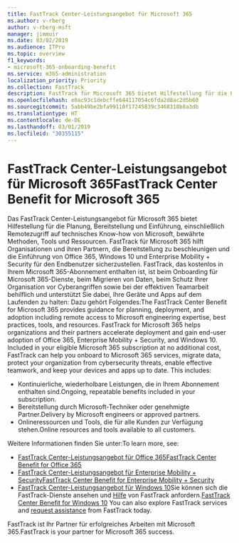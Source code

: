 ```yaml
---
title: FastTrack Center-Leistungsangebot für Microsoft 365
ms.author: v-rberg
author: v-rberg-msft
manager: jimmuir
ms.date: 03/02/2019
ms.audience: ITPro
ms.topic: overview
f1_keywords:
- microsoft-365-onboarding-benefit
ms.service: m365-administration
localization_priority: Priority
ms.collection: FastTrack
description: FastTrack für Microsoft 365 bietet Hilfestellung für die Planung, Bereitstellung und Einführung, einschließlich Remotezugriff auf technisches Know-how von Microsoft, bewährte Methoden, Tools und Ressourcen. FastTrack für Microsoft 365 hilft Organisationen und ihren Partnern, die Bereitstellung zu beschleunigen und die Einführung von Office 365, Windows 10 und Enterprise Mobility + Security für den Endbenutzer sicherzustellen.
ms.openlocfilehash: e0ac93c1debcffe644117054c6fda2d8ac2d5b60
ms.sourcegitcommit: 5abb49be2bfa99110f17245839c3468318b8a3db
ms.translationtype: HT
ms.contentlocale: de-DE
ms.lasthandoff: 03/01/2019
ms.locfileid: "30355115"
---
```

# <a name="fasttrack-center-benefit-for-microsoft-365"></a><span data-ttu-id="e5ad6-104">FastTrack Center-Leistungsangebot für Microsoft 365</span><span class="sxs-lookup"><span data-stu-id="e5ad6-104">FastTrack Center Benefit for Microsoft 365</span></span>

<span data-ttu-id="e5ad6-p102">Das FastTrack Center-Leistungsangebot für Microsoft 365 bietet Hilfestellung für die Planung, Bereitstellung und Einführung, einschließlich Remotezugriff auf technisches Know-how von Microsoft, bewährte Methoden, Tools und Ressourcen. FastTrack für Microsoft 365 hilft Organisationen und ihren Partnern, die Bereitstellung zu beschleunigen und die Einführung von Office 365, Windows 10 und Enterprise Mobility + Security für den Endbenutzer sicherzustellen. FastTrack, das kostenlos in Ihrem Microsoft 365-Abonnement enthalten ist, ist beim Onboarding für Microsoft 365-Dienste, beim Migrieren von Daten, beim Schutz Ihrer Organisation vor Cyberangriffen sowie bei der effektiven Teamarbeit behilflich und unterstützt Sie dabei, Ihre Geräte und Apps auf dem Laufenden zu halten: Dazu gehört Folgendes:</span><span class="sxs-lookup"><span data-stu-id="e5ad6-p102">The FastTrack Center Benefit for Microsoft 365 provides guidance for planning, deployment, and adoption including remote access to Microsoft engineering expertise, best practices, tools, and resources. FastTrack for Microsoft 365 helps organizations and their partners accelerate deployment and gain end-user adoption of Office 365, Enterprise Mobility + Security, and Windows 10. Included in your eligible Microsoft 365 subscription at no additional cost, FastTrack can help you onboard to Microsoft 365 services, migrate data, protect your organization from cybersecurity threats, enable effective teamwork, and keep your devices and apps up to date. This includes:</span></span>

- <span data-ttu-id="e5ad6-109">Kontinuierliche, wiederholbare Leistungen, die in Ihrem Abonnement enthalten sind.</span><span class="sxs-lookup"><span data-stu-id="e5ad6-109">Ongoing, repeatable benefits included in your subscription.</span></span>
- <span data-ttu-id="e5ad6-110">Bereitstellung durch Microsoft-Techniker oder genehmigte Partner.</span><span class="sxs-lookup"><span data-stu-id="e5ad6-110">Delivery by Microsoft engineers or approved partners.</span></span>
- <span data-ttu-id="e5ad6-111">Onlineressourcen und Tools, die für alle Kunden zur Verfügung stehen.</span><span class="sxs-lookup"><span data-stu-id="e5ad6-111">Online resources and tools available to all customers.</span></span>
  
<span data-ttu-id="e5ad6-112">Weitere Informationen finden Sie unter:</span><span class="sxs-lookup"><span data-stu-id="e5ad6-112">To learn more, see:</span></span>

- [<span data-ttu-id="e5ad6-113">FastTrack Center-Leistungsangebot für Office 365</span><span class="sxs-lookup"><span data-stu-id="e5ad6-113">FastTrack Center Benefit for Office 365</span></span>](O365-fasttrack-benefit-for-office-365.md) 
- [<span data-ttu-id="e5ad6-114">FastTrack Center-Leistungsangebot für Enterprise Mobility + Security</span><span class="sxs-lookup"><span data-stu-id="e5ad6-114">FastTrack Center Benefit for Enterprise Mobility + Security</span></span>](EMS-fasttrack-benefit-for-EMS.md)
- <span data-ttu-id="e5ad6-115">[FastTrack Center-Leistungsangebot für Windows 10](Win-10-fasttrack-benefit-for-Windows-10.md)Sie können sich die FastTrack-Dienste ansehen und [Hilfe](https://go.microsoft.com/fwlink/p/?LinkId=2003903) von FastTrack anfordern.</span><span class="sxs-lookup"><span data-stu-id="e5ad6-115">[FastTrack Center Benefit for Windows 10](Win-10-fasttrack-benefit-for-Windows-10.md) You can also explore FastTrack services and [request assistance](https://go.microsoft.com/fwlink/p/?LinkId=2003903) from FastTrack today.</span></span>

<span data-ttu-id="e5ad6-116">FastTrack ist Ihr Partner für erfolgreiches Arbeiten mit Microsoft 365.</span><span class="sxs-lookup"><span data-stu-id="e5ad6-116">FastTrack is your partner for Microsoft 365 success.</span></span>
  
  

 